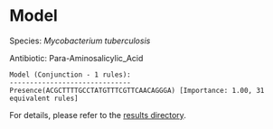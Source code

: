 
# Model

Species: *Mycobacterium tuberculosis*

Antibiotic: Para-Aminosalicylic_Acid

```
Model (Conjunction - 1 rules):
------------------------------
Presence(ACGCTTTTGCCTATGTTTCGTTCAACAGGGA) [Importance: 1.00, 31 equivalent rules]

```

For details, please refer to the [results directory](../../../../../results/scm_b/mycobacterium%20tuberculosis/para-aminosalicylic_acid/repeat_6/).

